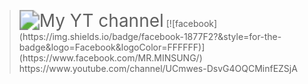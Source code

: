 >   <img src="https://yt3.ggpht.com/1SZGMDPeXn8u3VD1KYcg0KZPZn-E1AYJoVtr_2WgRwd1KCvfHVGEK13MBevjzsakm3sslUUSzA=s176-c-k-c0x00ffffff-no-rj-mo" alt="My YT channel" style="zoom:200%;" />
> [![facebook](https://img.shields.io/badge/facebook-1877F2?&style=for-the-badge&logo=Facebook&logoColor=FFFFFF)](https://www.facebook.com/MR.MINSUNG/)
>   https://www.youtube.com/channel/UCmwes-DsvG4OQCMinfEZSjA
